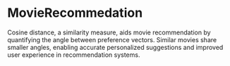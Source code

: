 # MovieRecommedation
Cosine distance, a similarity measure, aids movie recommendation by quantifying the angle between preference vectors. Similar movies share smaller angles, enabling accurate personalized suggestions and improved user experience in recommendation systems.
